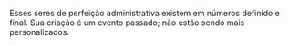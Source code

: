﻿Esses seres de perfeição administrativa existem em números definido e final. Sua criação é um evento passado; não estão sendo mais personalizados.<BR><BR>